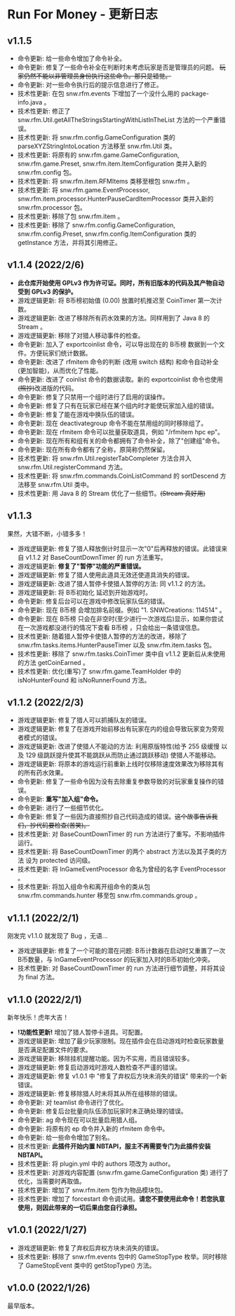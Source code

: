 # Run For Money - 更新日志

## v1.1.5

* 命令更新: 给一些命令增加了命令补全。
* 命令更新: 修复了一些命令补全在判断时未考虑玩家是否是管理员的问题。 ~~玩家仍然不能以非管理员身份执行这些命令。那只是错觉。~~
* 命令更新: 对一些命令执行后的提示信息进行了修正。
* 技术性更新: 在包 snw.rfm.events 下增加了一个没什么用的 package-info.java 。
* 技术性更新: 修正了 snw.rfm.Util.getAllTheStringsStartingWithListInTheList 方法的一个严重错误。
* 技术性更新: 将 snw.rfm.config.GameConfiguration 类的 parseXYZStringIntoLocation 方法移至 snw.rfm.Util 类。
* 技术性更新: 将原有的 snw.rfm.game.GameConfiguration, snw.rfm.game.Preset, snw.rfm.item.ItemConfiguration 类并入新的 snw.rfm.config 包。
* 技术性更新: 将 snw.rfm.item.RFMItems 类移至根包 snw.rfm 。
* 技术性更新: 将 snw.rfm.game.EventProcessor, snw.rfm.item.processor.HunterPauseCardItemProcessor 类并入新的 snw.rfm.processor 包。
* 技术性更新: 移除了包 snw.rfm.item 。
* 技术性更新: 移除了 snw.rfm.config.GameConfiguration, snw.rfm.config.Preset, snw.rfm.config.ItemConfiguration 类的 getInstance 方法，并将其引用修正。

## v1.1.4 (2022/2/6)

* **此仓库开始使用 GPLv3 作为许可证。同时，所有旧版本的代码及其产物自动受到 GPLv3 的保护。**
* 游戏逻辑更新: 将 B币榜初始值 (0.00) 放置时机推迟至 CoinTimer 第一次计数。
* 游戏逻辑更新: 改进了移除所有药水效果的方法。同样用到了 Java 8 的 Stream 。
* 游戏逻辑更新: 移除了对猎人移动事件的检查。
* 命令更新: 加入了 exportcoinlist 命令，可以导出现在的 B币榜 数据到一个文件。方便玩家们统计数据。
* 命令更新: 改进了 rfmitem 命令的判断 (改用 switch 结构) 和命令自动补全 (更加智能)，从而优化了性能。
* 命令更新: 改进了 coinlist 命令的数据读取。新的 exportcoinlist 命令也使用~~(照抄)~~改进版的代码。
* 命令更新: 修复了只禁用一个组时进行了启用的误操作。
* 命令更新: 修复了只有在玩家已经在某个组内时才能使玩家加入组的错误。
* 命令更新: 修复了能在游戏中换队伍的错误。
* 命令更新: 现在 deactivategroup 命令不能在禁用组的同时移除组了。
* 命令更新: 现在 rfmitem 命令可以批量获取道具，例如 "/rfmitem hpc ep"。
* 命令更新: 现在所有和组有关的命令都拥有了命令补全，除了"创建组"命令。
* 命令更新: 现在所有命令都有了全称，原简称仍然保留。
* 技术性更新: 将 snw.rfm.Util.registerTabCompleter 方法合并入 snw.rfm.Util.registerCommand 方法。
* 技术性更新: 将 snw.rfm.commands.CoinListCommand 的 sortDescend 方法移至 snw.rfm.Util 类中。
* 技术性更新: 用 Java 8 的 Stream 优化了一些细节。~~(Stream 真好用)~~

## v1.1.3

果然，大错不断，小错多多！

* 游戏逻辑更新: 修复了猎人释放倒计时显示一次"0"后再释放的错误。此错误来自 v1.1.2 对 BaseCountDownTimer 的 run 方法重写。
* 游戏逻辑更新: **修复了"暂停"功能的严重错误。**
* 游戏逻辑更新: 修复了猎人使用此道具无效还使道具消失的错误。
* 游戏逻辑更新: 改进了猎人暂停卡使猎人暂停的方法: 同 v1.1.2 的方法。
* 游戏逻辑更新: 将 B币初始化 延迟到开始游戏时。
* 命令更新: 修复后台可以在游戏中修改玩家队伍的错误。
* 命令更新: 现在 B币榜 会增加排名前缀。例如 "1. SNWCreations: 114514" 。
* 命令更新: 现在 B币榜 只会在非空时(至少进行一次游戏后)显示，如果你尝试在一次游戏都没进行的情况下查看 B币榜 ，只会给出一条错误信息。
* 技术性更新: 随着猎人暂停卡使猎人暂停的方法的改进，移除了 snw.rfm.tasks.items.HunterPauseTimer 以及 snw.rfm.item.tasks 包。
* 技术性更新: 移除了 snw.rfm.tasks.CoinTimer 类中自 v1.1.2 更新后从未使用的方法 getCoinEarned 。
* 技术性更新: 优化(重写)了 snw.rfm.game.TeamHolder 中的 isNoHunterFound 和 isNoRunnerFound 方法。

## v1.1.2 (2022/2/3)

* 游戏逻辑更新: 修复了猎人可以抓捕队友的错误。
* 游戏逻辑更新: 修复了在游戏开始前移出有玩家在内的组会导致玩家变为旁观者模式的错误。
* 游戏逻辑更新: 改进了使猎人不能动的方法: 利用原版特性(给予 255 级缓慢 以及 129 级跳跃提升使其不能跳跃从而防止通过跳跃移动) 使猎人不能移动。
* 游戏逻辑更新: 将原本的游戏运行前重新上线时仅移除速度效果改为移除其有的所有药水效果。
* 命令更新: 修复了一些命令因为没有去除重复参数导致的对玩家重复操作的错误。
* 命令更新: **重写"加入组"命令。**
* 命令更新: 进行了一些细节优化。
* 命令更新: 修复了一些因为直接照抄自己代码造成的错误。~~这个故事告诉我们，抄代码要检查(苦笑)。~~
* 技术性更新: 对 BaseCountDownTimer 的 run 方法进行了重写。不影响插件运行。
* 技术性更新: 将 BaseCountDownTimer 的两个 abstract 方法以及其子类的方法 设为 protected 访问级。
* 技术性更新: 将 InGameEventProcessor 命名为曾经的名字 EventProcessor 。
* 技术性更新: 将加入组命令和离开组命令的类从包 snw.rfm.commands.hunter 移至包 snw.rfm.commands.group 。

## v1.1.1 (2022/2/1)

刚发完 v1.1.0 就发现了 Bug ，无语...

* 游戏逻辑更新: 修复了一个可能的潜在问题: B币计数器在启动时又重置了一次B币数量，与 InGameEventProcessor 的玩家加入时的B币初始化冲突。
* 技术性更新: 对 BaseCountDownTimer 的 run 方法进行细节调整，并将其设为 final 方法。

## v1.1.0 (2022/2/1)

新年快乐！虎年大吉！

* **!功能性更新!** 增加了猎人暂停卡道具。可配置。
* 游戏逻辑更新: 增加了最少玩家限制。现在插件会在启动游戏时检查玩家数量是否满足配置文件的要求。
* 游戏逻辑更新: 移除挂机提醒功能。因为不实用，而且错误较多。
* 游戏逻辑更新: 修复启动游戏时游戏人数检查不严谨的错误。
* 游戏逻辑更新: 修复 v1.0.1 中 "修复了弃权后方块未消失的错误" 带来的一个新错误。
* 游戏逻辑更新: 修复移除猎人时未将其从所在组移除的错误。
* 命令更新: 对 teamlist 命令进行了优化。
* 命令更新: 修复后台批量向队伍添加玩家时未正确处理的错误。
* 命令更新: ag 命令现在可以批量启用猎人组。
* 命令更新: 将原有的 ep 命令并入新的 rfmitem 命令中。
* 命令更新: 给一些命令增加了别名。
* 技术性更新: **此插件开始内置 NBTAPI，服主不再需要专门为此插件安装 NBTAPI。**
* 技术性更新: 将 plugin.yml 中的 authors 项改为 author。
* 技术性更新: 对游戏内容配置 (snw.rfm.game.GameConfiguration 类) 进行了优化，当需要时再取值。
* 技术性更新: 增加了 snw.rfm.item 包作为物品模块包。
* 技术性更新: 增加了 forcestart 命令调试用。**请您不要使用此命令！若您执意使用，则因此带来的一切后果由您自行承担。**

## v1.0.1 (2022/1/27)
* 游戏逻辑更新: 修复了弃权后弃权方块未消失的错误。
* 技术性更新: 移除了 snw.rfm.events 包中的 GameStopType 枚举。同时移除了 GameStopEvent 类中的 getStopType() 方法。

## v1.0.0 (2022/1/26)
最早版本。

